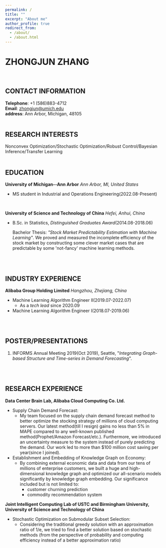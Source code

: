 ```yaml
---
permalink: /
title: ""
excerpt: "About me"
author_profile: true
redirect_from: 
  - /about/
  - /about.html
---
```

# ZHONGJUN ZHANG
<br>

## CONTACT INFORMATION
**Telephone**: +1 (586)883-4712 \
**Email**: zhongjun@umich.edu\
**address**: Ann Arbor, Michigan, 48105
<br>
<br>


## RESEARCH INTERESTS
Nonconvex Optimization/Stochastic Optimization/Robust Control/Bayesian Inference/Transfer Learning
<br>
<br>

## EDUCATION
**University of Michigan--Ann Arbor**
*Ann Arbor, MI, United States*
- MS student in Industrial and Operations Engineering(2022.08-Present)
<br>

**University of Science and Technology of China**
*Hefei, Anhui, China*
- B.Sc. in Statistics, *Distinguished Graduates Award*(2014.08-2018.06)

  Bachelor Thesis: *"Stock Market Predictability Estimation with Machine Learning"*. We proved and measured the incomplete efficiency of the stock market by constructing some clever market cases that are predictable by some 'not-fancy' machine learning methods.
<br>
<br>

## INDUSTRY EXPERIENCE
**Alibaba Group Holding Limited**
*Hangzhou, Zhejiang, China*
- Machine Learning Algorithm Engineer II(2019.07-2022.07)
  - As a *tech lead* since 2020.09 
- Machine Learning Algorithm Engineer I(2018.07-2019.06)
<br>
<br>
 
## POSTER/PRESENTATIONS
1. INFORMS Annual Meeting 2019(Oct 2019), Seattle, "*Integrating Graph-based Structure and Time-series in Demand Forecasting*".
<br>
<br>

## RESEARCH EXPERIENCE
**Data Center Brain Lab, Alibaba Cloud Computing Co. Ltd.**
  - Supply Chain Demand Forecast: 
    - My team focused on the supply chain demand forecast method to better optimize the stocking strategy of millions of cloud computing servers. Our latest method(till I resign) gains no less than 5% in MAPE compared to any well-known published method(Prophet/Amazon Forecast/etc.). Furthermore, we introduced an uncertainty measure to the system instead of purely predicting the demand. Our work led to more than $100 million cost saving per year(since I joined). 
  - Establishment and Embedding of Knowledge Graph on Economy: 
    - By combining external economic data and data from our tens of millions of enterprise customers, we built a huge and high-dimensional knowledge graph and optimized our all-scenario models significantly by knowledge graph embedding. Our significance included but is not limited to:
      - customer churning prediction
      - commodity recommendation system

**Joint Intelligent Computing Lab of USTC and Birmingham University, University of Science and Technology of China**
  - Stochastic Optimization on Submodular Subset Selection: 
    - Considering the traditional greedy solution with an approximation ratio of 1/e, we tried to find a better solution based on stochastic methods (from the perspective of probability and computing efficiency instead of a better approximation ratio)
<br>
<br>

